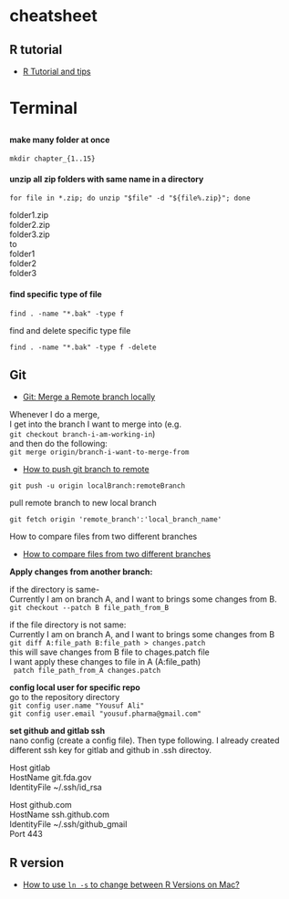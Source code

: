 # cheatsheet


## R tutorial

- [R Tutorial and tips](https://github.com/Yousuf28/R_tutorial/blob/master/README.md)

# Terminal

## 

#### make many folder at once

``` 
mkdir chapter_{1..15}
```

#### unzip all zip folders with same name in a directory

```
for file in *.zip; do unzip "$file" -d "${file%.zip}"; done
```

folder1.zip  
folder2.zip  
folder3.zip  
to   
folder1  
folder2  
folder3  

#### find specific type of file
```
find . -name "*.bak" -type f
```
find and delete specific type file

```
find . -name "*.bak" -type f -delete
```

## Git

- [Git: Merge a Remote branch locally](https://stackoverflow.com/questions/21651185/git-merge-a-remote-branch-locally)  

Whenever I do a merge,   
I get into the branch I want to merge into (e.g.  
```git checkout branch-i-am-working-in```)   
and then do the following:  
```git merge origin/branch-i-want-to-merge-from```  

- [How to push git branch to remote](https://devconnected.com/how-to-push-git-branch-to-remote/)

```
git push -u origin localBranch:remoteBranch
````
pull remote branch to new local branch
 ```
git fetch origin 'remote_branch':'local_branch_name'
 ```
 
How to compare files from two different branches
- [How to compare files from two different branches](https://stackoverflow.com/questions/4099742/how-to-compare-files-from-two-different-branches)

__Apply changes from another branch:__

if the directory is same-  
Currently I am on branch A, and I want to brings some changes from B.  
``` git checkout --patch B file_path_from_B ```  

if the file directory is not same:  
Currently I am on branch A, and I want to brings some changes from B  
``` git diff A:file_path B:file_path > changes.patch ```  
this will save changes from B file to chages.patch file  
I want apply these changes to file in A (A:file_path)  
``` patch file_path_from_A changes.patch```  

__config local user for specific repo__  
go to the repository directory  
``` git config user.name "Yousuf Ali" ```  
``` git config user.email "yousuf.pharma@gmail.com" ```  

__set github and gitlab ssh__  
nano config (create a config file). Then type following. I already created different ssh key for gitlab and github in .ssh directoy.   

Host gitlab  
HostName git.fda.gov  
IdentityFile ~/.ssh/id_rsa  

Host github.com  
HostName ssh.github.com  
IdentityFile ~/.ssh/github_gmail  
Port 443  


## R version

- [How to use `ln -s` to change between R Versions on Mac?](https://stackoverflow.com/questions/56481250/how-to-use-ln-s-to-change-between-r-versions-on-mac)
